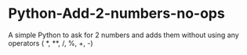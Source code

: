 # Python-Add-2-numbers-no-ops
A simple Python to ask for 2 numbers and adds them without using any operators ( *, **, /, %, +, -)
